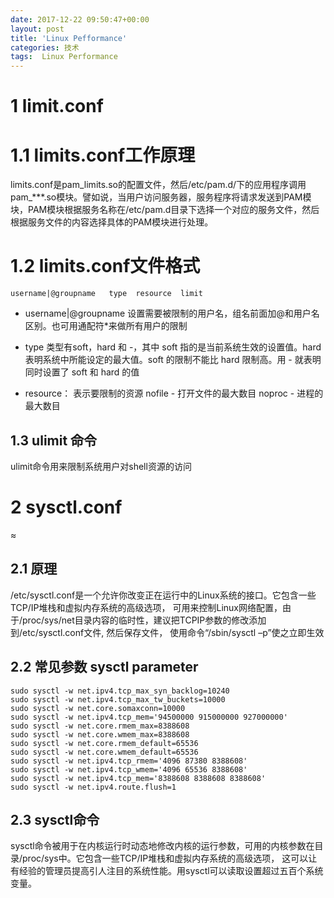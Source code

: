 ```yaml
---
date: 2017-12-22 09:50:47+00:00
layout: post
title: 'Linux Pefformance'
categories: 技术
tags:  Linux Performance
---
```



# 1 limit.conf

# 1.1 limits.conf工作原理
limits.conf是pam_limits.so的配置文件，然后/etc/pam.d/下的应用程序调用pam_***.so模块。譬如说，当用户访问服务器，服务程序将请求发送到PAM模块，PAM模块根据服务名称在/etc/pam.d目录下选择一个对应的服务文件，然后根据服务文件的内容选择具体的PAM模块进行处理。

# 1.2 limits.conf文件格式
```
username|@groupname   type  resource  limit 
```

* username|@groupname
设置需要被限制的用户名，组名前面加@和用户名区别。也可用通配符*来做所有用户的限制

* type
类型有soft，hard 和 -，其中 soft 指的是当前系统生效的设置值。hard 表明系统中所能设定的最大值。soft 的限制不能比 hard 限制高。用 - 就表明同时设置了 soft 和 hard 的值

* resource： 表示要限制的资源
nofile - 打开文件的最大数目
noproc - 进程的最大数目

## 1.3 ulimit 命令
ulimit命令用来限制系统用户对shell资源的访问



 
# 2 sysctl.conf
≈
## 2.1 原理
/etc/sysctl.conf是一个允许你改变正在运行中的Linux系统的接口。它包含一些TCP/IP堆栈和虚拟内存系统的高级选项，
可用来控制Linux网络配置，由于/proc/sys/net目录内容的临时性，建议把TCPIP参数的修改添加到/etc/sysctl.conf文件, 然后保存文件，
使用命令“/sbin/sysctl –p”使之立即生效


## 2.2 常见参数 sysctl parameter

```
sudo sysctl -w net.ipv4.tcp_max_syn_backlog=10240
sudo sysctl -w net.ipv4.tcp_max_tw_buckets=10000
sudo sysctl -w net.core.somaxconn=10000
sudo sysctl -w net.ipv4.tcp_mem='94500000 915000000 927000000'
sudo sysctl -w net.core.rmem_max=8388608
sudo sysctl -w net.core.wmem_max=8388608
sudo sysctl -w net.core.rmem_default=65536
sudo sysctl -w net.core.wmem_default=65536
sudo sysctl -w net.ipv4.tcp_rmem='4096 87380 8388608'
sudo sysctl -w net.ipv4.tcp_wmem='4096 65536 8388608'
sudo sysctl -w net.ipv4.tcp_mem='8388608 8388608 8388608'
sudo sysctl -w net.ipv4.route.flush=1
```

## 2.3 sysctl命令

sysctl命令被用于在内核运行时动态地修改内核的运行参数，可用的内核参数在目录/proc/sys中。它包含一些TCP/IP堆栈和虚拟内存系统的高级选项， 这可以让有经验的管理员提高引人注目的系统性能。用sysctl可以读取设置超过五百个系统变量。

